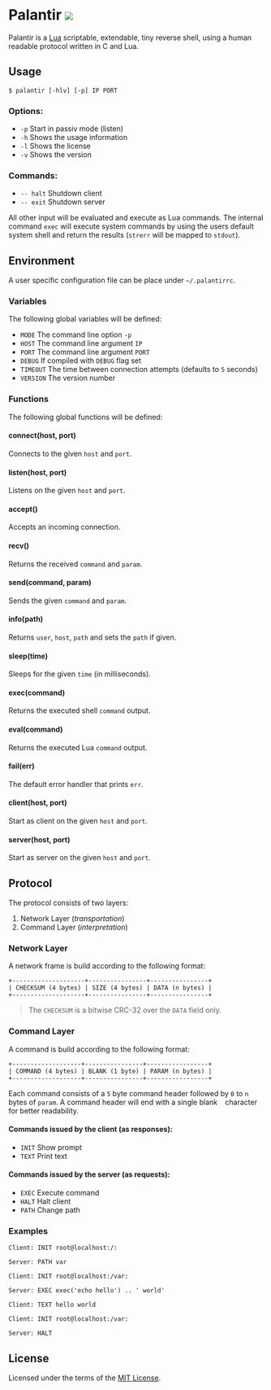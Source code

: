 # Palantir ![](http://lua-users.org/files/wiki_insecure/lua-icons-png/lua-48x48.png)
Palantir is a [Lua](https://www.lua.org) scriptable, extendable, tiny reverse 
shell, using a human readable protocol written in C and Lua.

## Usage
```
$ palantir [-hlv] [-p] IP PORT
```

### Options:
* `-p` Start in passiv mode (listen)
* `-h` Shows the usage information
* `-l` Shows the license
* `-v` Shows the version

### Commands:
* `-- halt` Shutdown client
* `-- exit` Shutdown server

All other input will be evaluated and execute as Lua commands. The internal
command `exec` will execute system commands by using the users default 
system shell and return the results (`strerr` will be mapped to `stdout`).

## Environment
A user specific configuration file can be place under `~/.palantirrc`.

### Variables
The following global variables will be defined:

* `MODE`    The command line option `-p`
* `HOST`    The command line argument `IP`
* `PORT`    The command line argument `PORT`
* `DEBUG`   If compiled with `DEBUG` flag set
* `TIMEOUT` The time between connection attempts (defaults to `5` seconds)
* `VERSION` The version number

### Functions
The following global functions will be defined:

#### connect(host, port)
Connects to the given `host` and `port`.

#### listen(host, port)
Listens on the given `host` and `port`.

#### accept()
Accepts an incoming connection.

#### recv()
Returns the received `command` and `param`.

#### send(command, param)
Sends the given `command` and `param`.

#### info(path)
Returns `user`, `host`, `path` and sets the `path` if given.

#### sleep(time)
Sleeps for the given `time` (in milliseconds).

#### exec(command)
Returns the executed shell `command` output.

#### eval(command)
Returns the executed Lua `command` output.

#### fail(err)
The default error handler that prints `err`.

#### client(host, port)
Start as client on the given `host` and `port`.

#### server(host, port)
Start as server on the given `host` and `port`.

## Protocol
The protocol consists of two layers:

1. Network Layer (_transportation_)
2. Command Layer (_interpretation_)

### Network Layer
A network frame is build according to the following format:
```
+--------------------+----------------+----------------+
| CHECKSUM (4 bytes) | SIZE (4 bytes) | DATA (n bytes) |
+--------------------+----------------+----------------+
```
> The `CHECKSUM` is a bitwise CRC-32 over the `DATA` field only.

### Command Layer
A command is build according to the following format:
```
+-------------------+----------------+-----------------+
| COMMAND (4 bytes) | BLANK (1 byte) | PARAM (n bytes) |
+-------------------+----------------+-----------------+
```
Each command consists of a `5` byte command header followed by `0` to `n` 
bytes of `param`. A command header will end with a single blank ` ` character 
for better readability.

#### Commands issued by the client (as responses):
* `INIT` Show prompt
* `TEXT` Print text

#### Commands issued by the server (as requests):
* `EXEC` Execute command
* `HALT` Halt client
* `PATH` Change path

### Examples
```
Client: INIT root@localhost:/:
```
```
Server: PATH var
```

```
Client: INIT root@localhost:/var:
```
```
Server: EXEC exec('echo hello') .. ' world'
```
```
Client: TEXT hello world
```

```
Client: INIT root@localhost:/var:
```
```
Server: HALT
```

## License
Licensed under the terms of the [MIT License](LICENSE).
